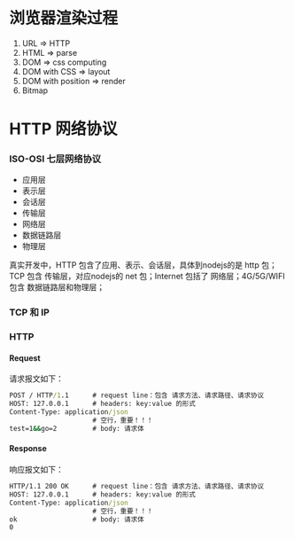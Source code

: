 # 浏览器渲染过程

1. URL => HTTP
2. HTML => parse
3. DOM => css computing
4. DOM with CSS => layout
5. DOM with position => render
6. Bitmap

# HTTP 网络协议

### ISO-OSI 七层网络协议

- 应用层
- 表示层
- 会话层
- 传输层
- 网络层
- 数据链路层
- 物理层

真实开发中，HTTP 包含了应用、表示、会话层，具体到nodejs的是 http 包；TCP 包含 传输层，对应nodejs的 net 包；Internet 包括了 网络层；4G/5G/WIFI 包含 数据链路层和物理层；

### TCP 和 IP

### HTTP

#### Request

请求报文如下：

```cmd
POST / HTTP/1.1      # request line：包含 请求方法、请求路径、请求协议
HOST: 127.0.0.1      # headers: key:value 的形式
Content-Type: application/json
                     # 空行，重要！！！
test=1&&go=2         # body: 请求体
```

#### Response

响应报文如下：

```cmd
HTTP/1.1 200 OK      # request line：包含 请求方法、请求路径、请求协议
HOST: 127.0.0.1      # headers: key:value 的形式
Content-Type: application/json
                     # 空行，重要！！！
ok                   # body: 请求体
0
```
